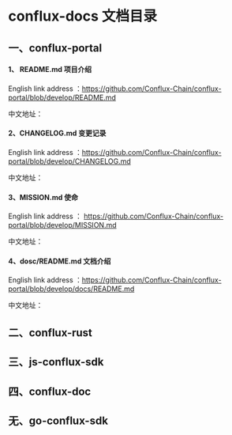 # conflux-docs 文档目录

## 一、conflux-portal

#### 1、 README.md  项目介绍
English link address ：https://github.com/Conflux-Chain/conflux-portal/blob/develop/README.md

中文地址： 
#### 2、CHANGELOG.md 变更记录
English link address ：https://github.com/Conflux-Chain/conflux-portal/blob/develop/CHANGELOG.md

中文地址： 

#### 3、MISSION.md  使命
English link address ： https://github.com/Conflux-Chain/conflux-portal/blob/develop/MISSION.md

中文地址： 

#### 4、dosc/README.md  文档介绍
English link address ：https://github.com/Conflux-Chain/conflux-portal/blob/develop/docs/README.md

中文地址： 


## 二、conflux-rust
## 三、js-conflux-sdk
## 四、conflux-doc
## 无、go-conflux-sdk
